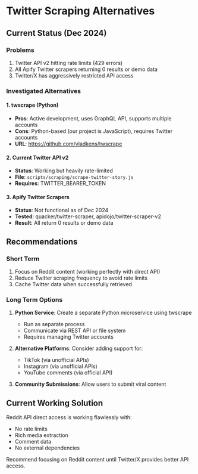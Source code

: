 # Twitter Scraping Alternatives

## Current Status (Dec 2024)

### Problems
1. Twitter API v2 hitting rate limits (429 errors)
2. All Apify Twitter scrapers returning 0 results or demo data
3. Twitter/X has aggressively restricted API access

### Investigated Alternatives

#### 1. twscrape (Python)
- **Pros**: Active development, uses GraphQL API, supports multiple accounts
- **Cons**: Python-based (our project is JavaScript), requires Twitter accounts
- **URL**: https://github.com/vladkens/twscrape

#### 2. Current Twitter API v2
- **Status**: Working but heavily rate-limited
- **File**: `scripts/scraping/scrape-twitter-story.js`
- **Requires**: TWITTER_BEARER_TOKEN

#### 3. Apify Twitter Scrapers
- **Status**: Not functional as of Dec 2024
- **Tested**: quacker/twitter-scraper, apidojo/twitter-scraper-v2
- **Result**: All return 0 results or demo data

## Recommendations

### Short Term
1. Focus on Reddit content (working perfectly with direct API)
2. Reduce Twitter scraping frequency to avoid rate limits
3. Cache Twitter data when successfully retrieved

### Long Term Options
1. **Python Service**: Create a separate Python microservice using twscrape
   - Run as separate process
   - Communicate via REST API or file system
   - Requires managing Twitter accounts

2. **Alternative Platforms**: Consider adding support for:
   - TikTok (via unofficial APIs)
   - Instagram (via unofficial APIs)
   - YouTube comments (via official API)

3. **Community Submissions**: Allow users to submit viral content

## Current Working Solution
Reddit API direct access is working flawlessly with:
- No rate limits
- Rich media extraction
- Comment data
- No external dependencies

Recommend focusing on Reddit content until Twitter/X provides better API access.